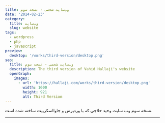 ```yaml
---
title: وب‌سایت شخصی - نسخه سوم
date: '2014-02-23'
category:
  title: وب‌سایت
  slug: website
tags:
  - wordpress
  - php
  - javascript
preview:
  desktop: '/works/third-version/desktop.png'
seo:
  title: وب‌سایت شخصی - نسخه سوم
  description: The third version of Vahid Hallaji's website
  openGraph:
    images:
      - url: 'https://hallaji.com/works/third-version/desktop.png'
        width: 1600
        height: 921
        alt: Third Version
---
```


نسخه سوم وب سایت وحید حلاجی که با وردپرس و جاوااسکریپت ساخته شده است.

---
